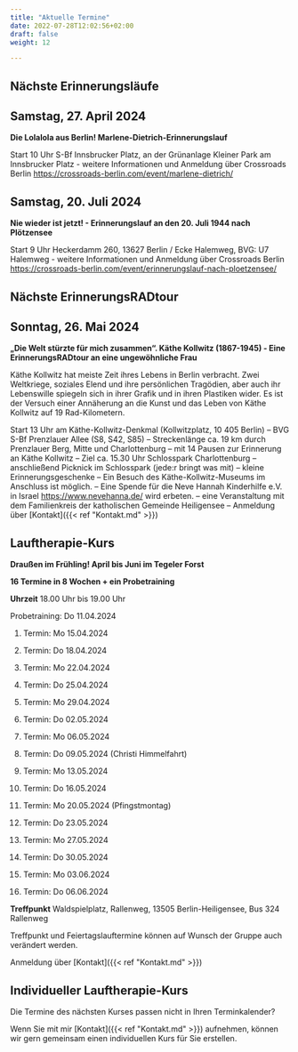 ```yaml
---
title: "Aktuelle Termine"
date: 2022-07-28T12:02:56+02:00
draft: false
weight: 12

---
```

## Nächste Erinnerungsläufe 

## Samstag, 27. April 2024

__Die Lolalola aus Berlin! Marlene-Dietrich-Erinnerungslauf__

Start 10 Uhr S-Bf Innsbrucker Platz, an der Grünanlage Kleiner Park am Innsbrucker Platz - weitere Informationen und Anmeldung über Crossroads Berlin https://crossroads-berlin.com/event/marlene-dietrich/

## Samstag, 20. Juli 2024

__Nie wieder ist jetzt! - Erinnerungslauf an den 20. Juli 1944 nach Plötzensee__


Start 9 Uhr Heckerdamm 260, 13627 Berlin / Ecke Halemweg, BVG: U7 Halemweg - weitere Informationen und Anmeldung über Crossroads Berlin https://crossroads-berlin.com/event/erinnerungslauf-nach-ploetzensee/

## Nächste ErinnerungsRADtour

## Sonntag, 26. Mai 2024

__„Die Welt stürzte für mich zusammen“. Käthe Kollwitz (1867-1945) - Eine ErinnerungsRADtour an eine ungewöhnliche Frau__

Käthe Kollwitz hat meiste Zeit ihres Lebens in Berlin verbracht. Zwei Weltkriege, soziales Elend und ihre persönlichen Tragödien, aber auch ihr Lebenswille spiegeln sich in ihrer Grafik und in ihren Plastiken wider. Es ist der Versuch einer Annäherung an die Kunst und das Leben von Käthe Kollwitz auf 19 Rad-Kilometern. 

Start 13 Uhr am Käthe-Kollwitz-Denkmal (Kollwitzplatz, 10 405 Berlin) – BVG S-Bf Prenzlauer Allee (S8, S42, S85) – Streckenlänge ca. 19 km durch Prenzlauer Berg, Mitte und Charlottenburg – mit 14 Pausen zur Erinnerung an Käthe Kollwitz – Ziel ca. 15.30 Uhr Schlosspark Charlottenburg – anschließend Picknick im Schlosspark (jede:r bringt was mit) – kleine Erinnerungsgeschenke – Ein Besuch des Käthe-Kollwitz-Museums im Anschluss ist möglich. – Eine Spende für die Neve Hannah Kinderhilfe e.V. in Israel https://www.nevehanna.de/ wird erbeten. – eine Veranstaltung mit dem Familienkreis der katholischen Gemeinde Heiligensee – Anmeldung über [Kontakt]({{< ref "Kontakt.md" >}})


## Lauftherapie-Kurs 

__Draußen im Frühling! April bis Juni im Tegeler Forst__

__16 Termine in 8 Wochen + ein Probetraining__

__Uhrzeit__ 18.00 Uhr bis 19.00 Uhr
 
Probetraining: Do 11.04.2024

1. Termin: Mo 15.04.2024 

2. Termin: Do 18.04.2024

3. Termin: Mo 22.04.2024 

4. Termin: Do 25.04.2024

5. Termin: Mo 29.04.2024

6. Termin: Do 02.05.2024

7. Termin: Mo 06.05.2024

8. Termin: Do 09.05.2024 (Christi Himmelfahrt)

9. Termin: Mo 13.05.2024

10. Termin: Do 16.05.2024

11. Termin: Mo 20.05.2024 (Pfingstmontag)

12. Termin: Do 23.05.2024

13. Termin: Mo 27.05.2024 

14. Termin: Do 30.05.2024

15. Termin: Mo 03.06.2024

16. Termin: Do 06.06.2024


__Treffpunkt__ Waldspielplatz, Rallenweg, 13505 Berlin-Heiligensee, Bus 324 Rallenweg

Treffpunkt und Feiertagslauftermine können auf Wunsch der Gruppe auch verändert werden. 

Anmeldung über [Kontakt]({{< ref "Kontakt.md" >}})



## Individueller Lauftherapie-Kurs 

Die Termine des nächsten Kurses passen nicht in Ihren Terminkalender?

Wenn Sie mit mir [Kontakt]({{< ref "Kontakt.md" >}}) aufnehmen, können wir gern gemeinsam einen individuellen Kurs für Sie erstellen.





